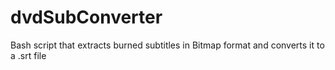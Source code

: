 # dvdSubConverter
Bash script that extracts burned subtitles in Bitmap format and converts it to a .srt file
